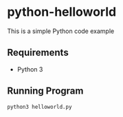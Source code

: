 # python-helloworld
This is a simple Python code example


## Requirements
- Python 3


## Running Program
```
python3 helloworld.py
```